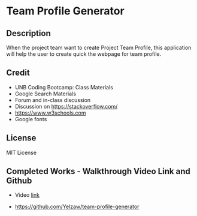 # Team Profile Generator

## Description
When the project team want to create Project Team Profile, this application will help the user to create quick the webpage for team profile.

## Credit
- UNB Coding Bootcamp: Class Materials 
- Google Search Materials
- Forum and in-class discussion 
- Discussion on https://stackoverflow.com/
- https://www.w3schools.com
- Google fonts

## License
MIT License

## Completed Works - Walkthrough Video Link and Github

- Video [link](https://mega.nz/file/SgUgzLCa#2wodwO7LIwXvVcC_6FIQJk_z8xk8iey2wk_HnF2r5j0)

- https://github.com/Yelzaw/team-profile-generator